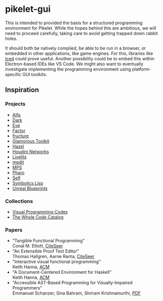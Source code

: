 # pikelet-gui

This is intended to provided the basis for a structured programming environment for Pikelet.
While the hopes behind this are ambitious, we will need to proceed carefully, taking care to avoid getting trapped down rabbit holes.

It should both be natively compiled, be able to be run in a browser, or embedded in other applications, like game engines.
For this, libraries like [Iced](https://github.com/hecrj/iced) could prove useful.
Another possibility could be to embed this within Electron-based IDEs like VS Code.
We might also want to eventually investigate implementing the programming environment using platform-specific GUI toolkits.

## Inspiration

### Projects

- [Alfa](http://www.cse.chalmers.se/~hallgren/Alfa/)
- [Dark](https://darklang.com/)
- [Eve](http://witheve.com/)
- [Factor](https://factorcode.org/)
- [fructure](https://github.com/disconcision/fructure)
- [Glamorous Toolkit](https://gtoolkit.com/)
- [Hazel](https://hazel.org/)
- [Houdini Networks](https://www.sidefx.com/docs/houdini/network/index.html)
- [Livelits](https://github.com/hazelgrove/livelits-tyde/blob/master/livelits-tyde.pdf)
- [medit](https://github.com/molikto/medit)
- [MPS](https://www.jetbrains.com/mps/)
- [Pharo](https://pharo.org/)
- [Self](https://www.jetbrains.com/mps/)
- [Symbolics Lisp](https://twitter.com/RainerJoswig/status/1213528401774071813)
- [Unreal Blueprints](https://docs.unrealengine.com/en-US/Engine/Blueprints)

### Collections

- [Visual Programming Codex](https://github.com/ivanreese/visual-programming-codex)
- [The Whole Code Catalog](https://futureofcoding.org/catalog/)

### Papers

- "Tangible Functional Programming"<br>
  Conal M. Elliott,
  [CiteSeer](http://citeseerx.ist.psu.edu/viewdoc/summary?doi=10.1.1.422.6896)
- "An Extensible Proof Text Editor"<br>
  Thomas Hallgren, Aarne Ranta,
  [CiteSeer](http://citeseerx.ist.psu.edu/viewdoc/summary?doi=10.1.1.138.2186)
- "Interactive visual functional programming"<br>
  Keith Hanna,
  [ACM](https://dl.acm.org/doi/10.1145/583852.581493)
- "A Document-Centered Environment for Haskell"<br>
  Keith Hanna,
  [ACM](https://dl.acm.org/doi/10.1007/11964681_12)
- "Accessible AST-Based Programming for Visually-Impaired Programmers"<br>
  Emmanuel Schanzer, Sina Bahram, Shriram Krishnamurthi,
  [PDF](https://cs.brown.edu/~sk/Publications/Papers/Published/sbk-accessible-ast-blocks/paper.pdf)

